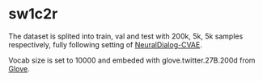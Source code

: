 # sw1c2r

The dataset is splited into train, val and test with 200k, 5k, 5k samples respectively, fully following setting of [NeuralDialog-CVAE](https://github.com/snakeztc/NeuralDialog-CVAE).

Vocab size is set to 10000 and embeded with glove.twitter.27B.200d from [Glove](https://nlp.stanford.edu/projects/glove/).

